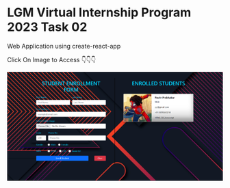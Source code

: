 # LGM Virtual Internship Program 2023 Task 02

Web Application using create-react-app

Click On Image to Access 👇👇👇

<a href="https://krishnak2c.github.io/LGMVIP-Web-Task-03"><img src="https://raw.githubusercontent.com/krishnak2c/LGMVIP-Web-Task-03/main/preview.png"></a>
